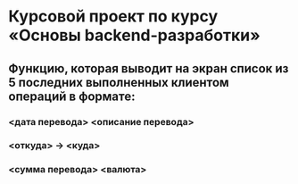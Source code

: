 # Курсовой проект по курсу «Основы backend-разработки»

## Функцию, которая выводит на экран список из 5 последних выполненных клиентом операций в формате:
### <дата перевода> <описание перевода>
### <откуда> -> <куда>
### <сумма перевода> <валюта>
